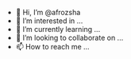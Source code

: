 - 👋 Hi, I’m @afrozsha
- 👀 I’m interested in ...
- 🌱 I’m currently learning ...
- 💞️ I’m looking to collaborate on ...
- 📫 How to reach me ...

<!---
afrozsha/afrozsha is a ✨ special ✨ repository because its `README.md` (this file) appears on your GitHub profile.
You can click the Preview link to take a look at your changes.
--->
